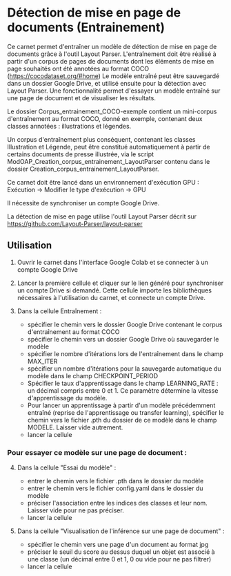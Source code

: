 # Détection de mise en page de documents (Entrainement)

Ce carnet permet d'entraîner un modèle de détection de mise en page de documents grâce à l'outil Layout Parser.
L'entraînement doit être réalisé à partir d'un corpus de pages de documents dont les éléments de mise en page souhaités ont été annotées au format COCO (https://cocodataset.org/#home)
Le modèle entraîné peut être sauvegardé dans un dossier Google Drive, et utilisé ensuite pour la détection avec Layout Parser.
Une fonctionnalité permet d'essayer un modèle entraîné sur une page de document et de visualiser les résultats.

Le dossier Corpus_entrainement_COCO-exemple contient un mini-corpus d'entraînement au format COCO, donné en exemple, contenant deux classes annotées : illustrations et légendes.

Un corpus d'entraînement plus conséquent, contenant les classes Illustration et Légende, peut être constitué automatiquement à partir de certains documents de presse illustrée, via le script ModOAP_Creation_corpus_entrainement_LayoutParser contenu dans le dossier Creation_corpus_entrainement_LayoutParser.

Ce carnet doit être lancé dans un environnement d'exécution GPU : Exécution -> Modifier le type d'exécution -> GPU

Il nécessite de synchroniser un compte Google Drive.

La détection de mise en page utilise l'outil Layout Parser décrit sur https://github.com/Layout-Parser/layout-parser

## Utilisation

1. Ouvrir le carnet dans l'interface Google Colab et se connecter à un compte Google Drive 

2. Lancer la première cellule et cliquer sur le lien généré pour synchroniser un compte Drive si demandé.
Cette cellule importe les bibliothèques nécessaires à l'utilisation du carnet, et connecte un compte Drive.

3. Dans la cellule Entraînement : 
	- spécifier le chemin vers le dossier Google Drive contenant le corpus d'entraînement au format COCO
	- spécifier le chemin vers un dossier Google Drive où sauvegarder le modèle
	- spécifier le nombre d'itérations lors de l'entraînement dans le champ MAX_ITER
	- spécifier un nombre d'itérations pour la sauvegarde automatique du modèle dans le champ CHECKPOINT_PERIOD
	- Spécifier le taux d'apprentissage dans le champ LEARNING_RATE : un décimal compris entre 0 et 1. Ce paramètre détermine la vitesse 		d'apprentissage du modèle.
	- Pour lancer un apprentissage à partir d'un modèle précédemment entraîné (reprise de l'apprentissage ou transfer learning), spécifier le chemin 		vers le fichier .pth du dossier de ce modèle dans le champ MODELE. Laisser vide autrement.
	- lancer la cellule
	
### Pour essayer ce modèle sur une page de document :

4. Dans la cellule "Essai du modèle" :
	- entrer le chemin vers le fichier .pth dans le dossier du modèle
	- entrer le chemin vers le fichier config.yaml dans le dossier du modèle
	- préciser l'association entre les indices des classes et leur nom. Laisser vide pour ne pas préciser.
	- lancer la cellule
	
5. Dans la cellule "Visualisation de l'inférence sur une page de document" :
	- spécifier le chemin vers une page d'un document au format jpg
	- préciser le seuil du score au dessus duquel un objet est associé à une classe (un décimal entre 0 et 1, 0 ou vide pour ne pas filtrer)
	- lancer la cellule 
